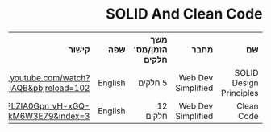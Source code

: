 <div dir="rtl">
    <h1>SOLID And Clean Code</h1>
    <table>
        <tr>
            <th style="text-align: right;">שם</th>
            <th style="text-align: right;">מחבר</th>
            <th style="text-align: right;">משך הזמן/מס' חלקים</th>
            <th style="text-align: right;">שפה</th>
            <th style="text-align: right;">קישור</th>
            <th style="text-align: right;">הערות</th>
        </tr>
        <tr>
            <td style="text-align: right;">SOLID Design Principles</td>
            <td style="text-align: right;">Web Dev Simplified</td>
            <td style="text-align: right;">5 חלקים</td>
            <td style="text-align: right;">English</td>
            <td style="text-align: right;">
                <a href="https://www.youtube.com/watch?v=UQqY3_6Epbg&list=PLZlA0Gpn_vH9kocFX7R7BAe_CvvOCO_p9&pp=iAQB&pbjreload=102">https://www.youtube.com/watch?v=UQqY3_6Epbg&list=PLZlA0Gpn_vH9kocFX7R7BAe_CvvOCO_p9&pp=iAQB&pbjreload=102</a>   
            </td>
            <td style="text-align: right;"></td>
        </tr><tr>
            <td style="text-align: right;">Clean Code</td>
            <td style="text-align: right;">Web Dev Simplified</td>
            <td style="text-align: right;">12 חלקים</td>
            <td style="text-align: right;">English</td>
            <td style="text-align: right;">
                <a href="https://www.youtube.com/watch?v=EumXak7TyQ0&list=PLZlA0Gpn_vH-xGQ-nQ87rXI7QkM6W3E79&index=3">https://www.youtube.com/watch?v=EumXak7TyQ0&list=PLZlA0Gpn_vH-xGQ-nQ87rXI7QkM6W3E79&index=3</a>   
            </td>
            <td style="text-align: right;"></td>
        </tr>
    <table>
</div>